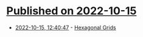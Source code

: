 # [Published on 2022-10-15](index.md)

* [2022-10-15, 12:40:47](https://lobste.rs/s/pbfl35/hexagonal_grids) - [Hexagonal Grids](https://www.redblobgames.com/grids/hexagons/)
